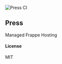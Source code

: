![Press CI](https://github.com/hussain/press/actions/workflows/press-server.yml/badge.svg)

## Press

Managed Frappe Hosting

#### License

MIT
